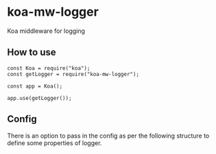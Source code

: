 # koa-mw-logger
Koa middleware for logging

## How to use
```
const Koa = require("koa");
const getLogger = require("koa-mw-logger");

const app = Koa();

app.use(getLogger());
```

## Config
There is an option to pass in the config as per the following structure to define some properties of logger.
